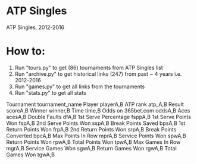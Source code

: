 # ATP Singles
ATP Singles, 2012-2016

# How to:

1. Run "tours.py" to get (86) tournaments from ATP Singles list
2. Run "archive.py" to get historical links (247) from past ~ 4 years i.e. 2012-2016
3. Run "games.py" to get all links from the tournaments
4. Run "stats.py" to get all stats


Tournament	tournament_name
Player	playerA,B
ATP rank	atp_A,B
Result	scoreA,B
Winner	winner,B
Time	time,B
Odds on 365bet.com	oddsA,B
Aces	acesA,B
Double Faults	dfA,B
1st Serve Percentage	fsppA,B
1st Serve Points Won	fspA,B
2nd Serve Points Won	sspA,B
Break Points Saved	bpsA,B
1st Return Points Won	frpA,B
2nd Return Points Won	srpA,B
Break Points Converted	bpcA,B
Max Points In Row	mprA,B
Service Points Won	spwA,B
Return Points Won	rpwA,B
Total Points Won	tpwA,B
Max Games In Row	mgrA,B
Service Games Won	sgwA,B
Return Games Won	rgwA,B
Total Games Won	tgwA,B


